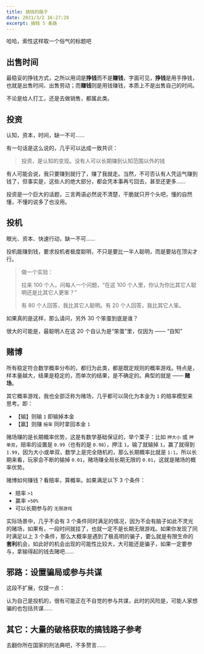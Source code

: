 ```yaml
---
title: 搞钱的路子
date: 2021/3/2 16:27:28
excerpt: 搞钱 5 条路
---
```


哈哈，索性这样取一个俗气的标题吧




## 出售时间

最稳妥的挣钱方式，之所以用词是**挣钱**而不是**赚钱**，字面可见，**挣钱**是用手挣钱，也就是出售时间、出售劳动；而**赚钱**则是用钱赚钱，本质上不是出售自己的时间。

不论是给人打工，还是去做销售，都属此类。




## 投资

认知，资本，时间，缺一不可……

有一句话是这么说的，几乎可以达成一致共识：

> 投资，是认知的变现。没有人可以长期赚到认知范围以外的钱

有人可能会说，我只要赚到就行了，赚了我就走。当然，不可否认有人凭运气赚到钱了，但事实是，这些人的绝大部分，都会凭本事再亏回去，甚至还更多……

投资是一个巨大的话题，三言两语必然说不清楚，干脆就只开个头吧，懂的自然懂，不懂的说多了也没用。




## 投机

眼光、资本、快速行动，缺一不可……

投机能赚到钱，要求投机者极度聪明，不只是要比一半人聪明，而是要站在顶尖才行。

> 做一个实验：
>
> 拉来 100 个人，问每人一个问题，“在这 100 个人里，你认为你比其它人聪明还是比其它人更笨？”
>
> 有 80 个人回答，我比其它人聪明。有 20 个人回答，我比其它人笨。

如果真的是这样，那么请问，另外 30 个笨蛋到底是谁？

很大的可能是，最聪明人在这 20 个自认为是“笨蛋”里，仅因为 —— “自知”




## 赌博

所有稳定符合数学概率分布的，都归为此类，都是既定规则的概率游戏。特点是，样本量越大，结果是稳定的，而单次的结果，是不确定的。典型的就是 —— **赌场**。

其它概率游戏，我也全部泛称为赌场，几乎都可以简化为本金为 `1` 的赔率模型来思考。即：

- 【输】则输 `1` 即输掉本金
- 【赢】则赚 `赔率` 同时拿回本金 `1`

赌场赚的是长期概率优势，这是有数学基础保证的，举个栗子：比如 `押大小` 或 `押单双`，赔率的设置是 `0.99`（也有的是 `0.98`），押注 `1`，输了就输掉 `1`，赢了就得到 `1.99`，因为大小或单双，数学上是完全随机的，那么长期概率比就是 `1:1`，所以长期来看，玩家会不断的输掉 `0.01`，赌场赚全局长期无限的 `0.01`，这就是赌场的概率优势。

赌博如何赚钱？看赔率，算概率。如果满足以下 3 个条件：

- 赔率 `>1`
- 赢率 `>50%`
- 可以长期参与的 `无限游戏`
  

实际场景中，几乎不会有 3 个条件同时满足的情况，因为不会有脑子如此不灵光的赌场，如果有，一段时间就挂了，也就一定不是长期无限游戏。如果你发现了同时满足以上 3 个条件，那么大概率是遇到了极高明的骗子，要么就是有限生命的**套利**机会，如此好的机会出现的可能性比较大，大可能还是骗子，如果一定要参与，拿输得起的钱去赌吧……




## 邪路：设置骗局或参与共谋

这段不扩展，仅提一点：

认为自己是投机的，很有可能正在不自觉的参与共谋，此时的风险是，可能人家想骗的也包括共谋……



## 其它：大量的破格获取的搞钱路子参考

去翻你所在国家的刑法典吧，不多赘言……




